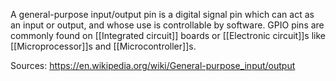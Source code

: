A general-purpose input/output pin is a digital signal pin which can act as an input or output, and whose use is controllable by software. GPIO pins are commonly found on [[Integrated circuit]] boards or [[Electronic circuit]]s like [[Microprocessor]]s and [[Microcontroller]]s.

Sources:
https://en.wikipedia.org/wiki/General-purpose_input/output